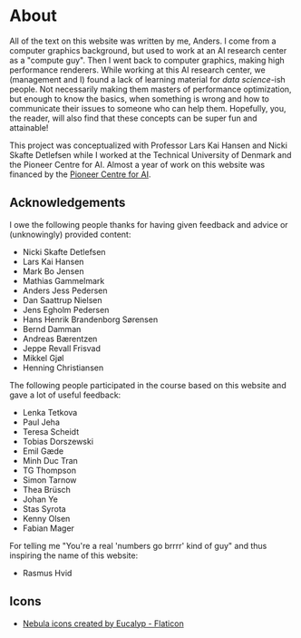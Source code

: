 # About
All of the text on this website was written by me, Anders. I come from a computer graphics background, but used to work at an AI research center as a "compute guy".
Then I went back to computer graphics, making high performance renderers.
While working at this AI research center, we (management and I) found a lack of learning material for *data science*-ish people. Not necessarily making them
masters of performance optimization, but enough to know the basics, when something is wrong and how to communicate their issues to someone who can help them.
Hopefully, you, the reader, will also find that these concepts can be super fun and attainable!

This project was conceptualized with Professor Lars Kai Hansen and Nicki Skafte Detlefsen while I worked at the Technical University
of Denmark and the Pioneer Centre for AI. Almost a year of work on this website was financed by the [Pioneer Centre for AI][0].

## Acknowledgements
I owe the following people thanks for having given feedback and advice or (unknowingly) provided content:

* Nicki Skafte Detlefsen
* Lars Kai Hansen
* Mark Bo Jensen
* Mathias Gammelmark
* Anders Jess Pedersen
* Dan Saattrup Nielsen
* Jens Egholm Pedersen
* Hans Henrik Brandenborg Sørensen
* Bernd Damman
* Andreas Bærentzen
* Jeppe Revall Frisvad
* Mikkel Gjøl
* Henning Christiansen

The following people participated in the course based on this website and gave a lot of useful feedback:

* Lenka Tetkova
* Paul Jeha
* Teresa Scheidt
* Tobias Dorszewski
* Emil Gæde
* Minh Duc Tran
* TG Thompson
* Simon Tarnow
* Thea Brüsch
* Johan Ye
* Stas Syrota
* Kenny Olsen
* Fabian Mager

For telling me "You're a real 'numbers go brrrr' kind of guy" and thus inspiring the name of this website:

* Rasmus Hvid

## Icons
* <a href="https://www.flaticon.com/free-icons/nebula" title="nebula icons">Nebula icons created by Eucalyp - Flaticon</a>

[0]: https://www.aicentre.dk/
